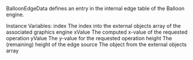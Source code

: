 BalloonEdgeData defines an entry in the internal edge table of the Balloon engine.Instance Variables:	index	<Integer>	The index into the external objects array of the associated graphics engine	xValue	<Integer>	The computed x-value of the requested operation	yValue	<Integer>	The y-value for the requested operation	height	<Integer>	The (remaining) height of the edge	source	<Object>		The object from the external objects array